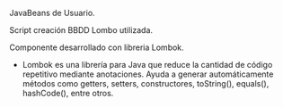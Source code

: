 JavaBeans de Usuario.

Script creación BBDD Lombo utilizada.

Componente desarrollado con libreria Lombok.

* Lombok es una librería para Java que reduce la cantidad de código repetitivo mediante anotaciones. 
Ayuda a generar automáticamente métodos como getters, setters, constructores, toString(), equals(), hashCode(), entre otros.
